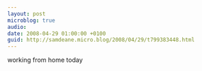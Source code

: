 ```yaml
---
layout: post
microblog: true
audio: 
date: 2008-04-29 01:00:00 +0100
guid: http://samdeane.micro.blog/2008/04/29/t799383448.html
---
```

working from home today
